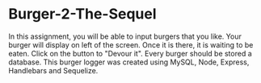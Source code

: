 # Burger-2-The-Sequel


In this assignment, you will be able to input burgers that you like. Your burger will display on left of the screen. Once it is there, it is waiting to be eaten. Click on the button to "Devour it". Every burger should be stored a database. This burger logger was created using MySQL, Node, Express, Handlebars and Sequelize. 